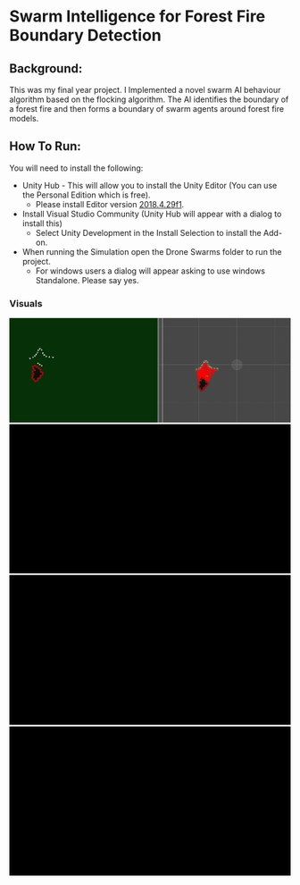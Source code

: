 # Swarm Intelligence for Forest Fire Boundary Detection

## Background:

This was my final year project. I Implemented a novel swarm AI behaviour algorithm based on the flocking algorithm.
The AI identifies the boundary of a forest fire and then forms a boundary of swarm agents around forest fire models.

## How To Run:

You will need to install the following:
- Unity Hub - This will allow you to install the Unity Editor (You can use the Personal Edition which is free). 
  - Please install Editor version [2018.4.29f1](https://unity.com/releases/editor/whats-new/2018.4.29).
- Install Visual Studio Community (Unity Hub will appear with a dialog to install this)
  - Select Unity Development in the Install Selection to install the Add-on.
- When running the Simulation open the Drone Swarms folder to run the project.
  -  For windows users a dialog will appear asking to use windows Standalone. Please say yes.    


### Visuals
![](https://github.com/jumairamiller/Final-Year-Project-Implementation/blob/main/visuals/Swarmsssss.png)
![](https://github.com/jumairamiller/Final-Year-Project-Implementation/blob/main/visuals/boid%20fire%20detection%20behaviour.gif)
![](https://github.com/jumairamiller/Final-Year-Project-Implementation/blob/main/visuals/flying%20swarm.gif)
![](https://github.com/jumairamiller/Final-Year-Project-Implementation/blob/main/visuals/slow%20version.gif)
